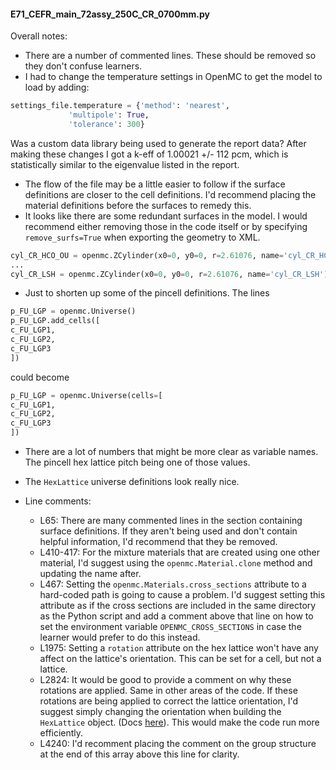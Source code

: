 
#### E71_CEFR_main_72assy_250C_CR_0700mm.py

Overall notes:
  - There are a number of commented lines. These should be removed so they don't confuse learners.
  - I had to change the temperature settings in OpenMC to get the model to load by adding:
```python
settings_file.temperature = {'method': 'nearest',
			 'multipole': True,
			 'tolerance': 300}
```
   Was a custom data library being used to generate the report data?
   After making these changes I got a k-eff of 1.00021 +/- 112 pcm, which is statistically similar to the eigenvalue listed in the report.
   - The flow of the file may be a little easier to follow if the surface definitions are closer to the cell definitions. I'd recommend placing the material definitions before the surfaces to remedy this.
   - It looks like there are some redundant surfaces in the model. I would recommend either removing those in the code itself or by specifying `remove_surfs=True` when exporting the geometry to XML.
```python
cyl_CR_HCO_OU = openmc.ZCylinder(x0=0, y0=0, r=2.61076, name='cyl_CR_HCO_OU') # Head connector outer radius
...
cyl_CR_LSH = openmc.ZCylinder(x0=0, y0=0, r=2.61076, name='cyl_CR_LSH') # Lower shielding inner radius
```
- Just to shorten up some of the pincell definitions. The lines
```python
p_FU_LGP = openmc.Universe()
p_FU_LGP.add_cells([
c_FU_LGP1,
c_FU_LGP2,
c_FU_LGP3
])
```
could become
```python
p_FU_LGP = openmc.Universe(cells=[
c_FU_LGP1,
c_FU_LGP2,
c_FU_LGP3
])
```
- There are a lot of numbers that might be more clear as variable names. The pincell hex lattice pitch being one of those values.
- The `HexLattice` universe definitions look really nice.

- Line comments:
  - L65: There are many commented lines in the section containing surface definitions. If they aren't being used and don't contain helpful information, I'd recommend that they be removed.
  - L410-417: For the mixture materials that are created using one other material, I'd suggest using the `openmc.Material.clone` method and updating the name after.
  - L467: Setting the `openmc.Materials.cross_sections` attribute to a hard-coded path is going to cause a problem. I'd suggest setting this attribute as if the cross sections are included in the same directory as the Python script and add a comment above that line on how to set the environment variable `OPENMC_CROSS_SECTIONS` in case the learner would prefer to do this instead.
  - L1975: Setting a `rotation` attribute on the hex lattice won't have any affect on the lattice's orientation. This can be set for a cell, but not a lattice.
  - L2824: It would be good to provide a comment on why these rotations are applied. Same in other areas of the code. If these rotations are being applied to correct the lattice orientation, I'd suggest simply changing the orientation when building the `HexLattice` object. (Docs [here](https://docs.openmc.org/en/stable/pythonapi/generated/openmc.HexLattice.html?highlight=HexLattice#openmc.HexLattice)). This would make the code run more efficiently.
  - L4240: I'd recomment placing the comment on the group structure at the end of this array above this line for clarity.
